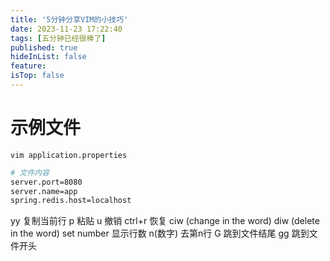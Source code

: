 ```yaml
---
title: '5分钟分享VIM的小技巧'
date: 2023-11-23 17:22:40
tags: [五分钟已经很棒了]
published: true
hideInList: false
feature: 
isTop: false
---
```

# 示例文件
`vim application.properties`
```bash
# 文件内容
server.port=8080
server.name=app
spring.redis.host=localhost
```

yy 复制当前行
p 粘贴
u 撤销
ctrl+r 恢复
ciw (change in the word)
diw (delete in the word)
set number 显示行数
n(数字) 去第n行
G 跳到文件结尾
gg 跳到文件开头
